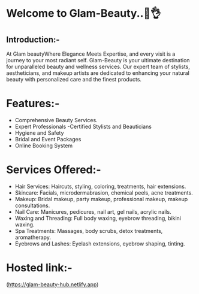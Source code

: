 # Welcome to Glam-Beauty..💄👌

## Introduction:-

 At Glam beautyWhere Elegance Meets Expertise, and every visit is a journey to your most radiant self.  Glam-Beauty is your ultimate destination for unparalleled beauty and wellness services. Our expert team of stylists, aestheticians, and makeup artists are dedicated to enhancing your natural beauty with personalized care and the finest products.

# Features:-

-  Comprehensive Beauty Services.
- Expert Professionals
 -Certified Stylists and Beauticians
- Hygiene and Safety
 - Bridal and Event Packages
- Online Booking System

 # Services Offered:-

 - Hair Services: Haircuts, styling, coloring, treatments, hair extensions.
- Skincare: Facials, microdermabrasion, chemical peels, acne treatments.
- Makeup: Bridal makeup, party makeup, professional makeup, makeup consultations.
- Nail Care: Manicures, pedicures, nail art, gel nails, acrylic nails.
- Waxing and Threading: Full body waxing, eyebrow threading, bikini waxing.
- Spa Treatments: Massages, body scrubs, detox treatments, aromatherapy.
- Eyebrows and Lashes: Eyelash extensions, eyebrow shaping, tinting.
# Hosted link:-
 (https://glam-beauty-hub.netlify.app)